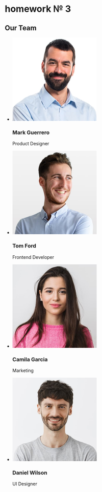 # homework № 3
<section class="team-section">
<div class="container">
<h2 class="team">Our Team</h2> 
<ul class="team-list"> 
<li class="team-li">
<div class="employee-container">
<img class="content" src="./images/Mark-Guerrero-1.jpg" alt="Mark Guerrero" width="264" height="260"> 
<div class="section-content">
<h3 class="employee-name">Mark Guerrero</h3> 
<p class="employee-position">Product Designer</p>
</div>
</div>
</li> 
<li class="team-li">
<div class="employee-container">
<img class="content" src="./images/Tom-Ford-2.jpg" alt="Tom Ford" width="264" height="260"> 
<div class="section-content">
<h3 class="employee-name">Tom Ford</h3> 
<p class="employee-position">Frontend Developer</p>
</div>
</div>
</li> 
<li class="team-li">
<div class="employee-container">
<img class="content" src="./images/Camila-Garcia-3.jpg" alt="Camila Garcia" width="264" height="260"> 
<div class="section-content">
<h3 class="employee-name">Camila Garcia</h3> 
<p class="employee-position">Marketing</p>
</div>
</div>    
</li> 
<li class="team-li">
<div class="employee-container">
<img class="content" src="./images/daniel-wilson-4.jpg" alt="Daniel Wilson" width="264" height="260">
<div class="section-content">
<h3 class="employee-name">Daniel Wilson</h3>
<p class="employee-position" lang="en">UI Designer</p>
</div>
</div>
</li>
</ul>
</div>
</section>
